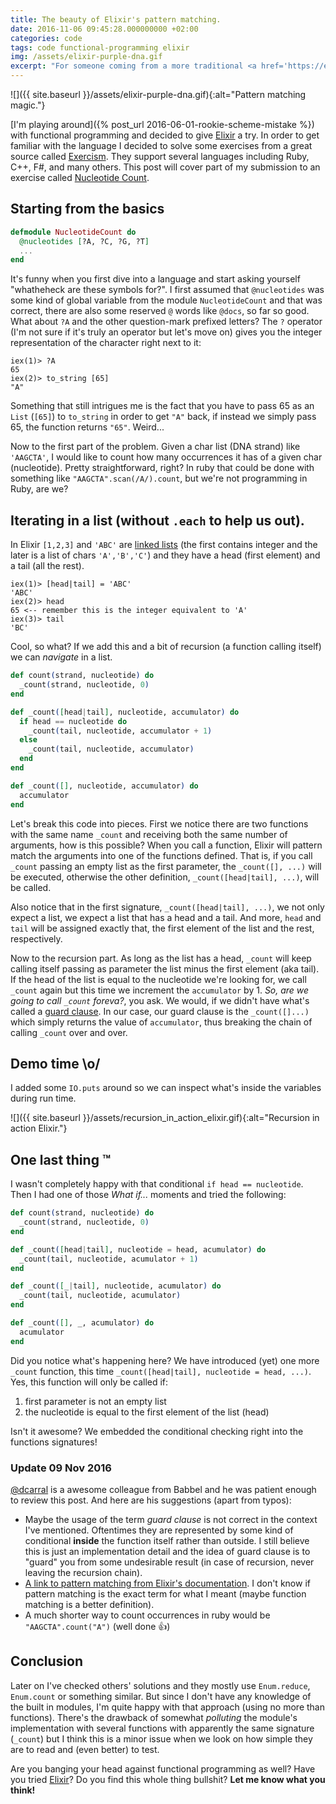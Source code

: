 ```yaml
---
title: The beauty of Elixir's pattern matching.
date: 2016-11-06 09:45:28.000000000 +02:00
categories: code
tags: code functional-programming elixir
img: /assets/elixir-purple-dna.gif
excerpt: "For someone coming from a more traditional <a href='https://en.wikipedia.org/wiki/Object-oriented_programming'>Object Oriented Programming</a> background, <a href='https://en.wikipedia.org/wiki/Functional_programming'>Functional Programming</a> might seem quite exotic. For me it looks really smart."
---
```


![]({{ site.baseurl }}/assets/elixir-purple-dna.gif){:alt="Pattern matching magic."}

[I'm playing around]({% post_url 2016-06-01-rookie-scheme-mistake %}) with functional programming and decided to give [Elixir](http://elixir-lang.org/) a try. In order to get familiar with the language I decided to solve some exercises from a great source called [Exercism](http://exercism.io/languages/elixir/about). They support several languages including Ruby, C++, F#, and many others. This post will cover part of my submission to an exercise called [Nucleotide Count](http://exercism.io/submissions/ad4fca9cc9294fed9cbefcacaa123c71).

## Starting from the basics

```elixir
defmodule NucleotideCount do
  @nucleotides [?A, ?C, ?G, ?T]
  ...
end
```

It's funny when you first dive into a language and start asking yourself "whatheheck are these symbols for?". I first assumed that `@nucleotides` was some kind of global variable from the module `NucleotideCount` and that was correct, there are also some reserved `@` words like `@docs`, so far so good. What about `?A` and the other question-mark prefixed letters? The `?` operator (I'm not sure if it's truly an operator but let's move on) gives you the integer representation of the character right next to it:

    iex(1)> ?A
    65
    iex(2)> to_string [65]
    "A"

Something that still intrigues me is the fact that you have to pass 65 as an `List` (`[65]`) to `to_string` in order to get `"A"` back, if instead we simply pass 65, the function returns `"65"`. Weird...

Now to the first part of the problem. Given a char list (DNA strand) like `'AAGCTA'`, I would like to count how many occurrences it has of a given char (nucleotide). Pretty straightforward, right? In ruby that could be done with something like `"AAGCTA".scan(/A/).count`, but we're not programming in Ruby, are we?

## Iterating in a list (without `.each` to help us out).

In Elixir `[1,2,3]` and `'ABC'` are [linked lists](http://elixir-lang.org/getting-started/basic-types.html#linked-lists) (the first contains integer and the later is a list of chars `'A','B','C'`) and they have a head (first element) and a tail (all the rest).

    iex(1)> [head|tail] = 'ABC'
    'ABC'
    iex(2)> head
    65 <-- remember this is the integer equivalent to 'A'
    iex(3)> tail
    'BC'

Cool, so what? If we add this and a bit of recursion (a function calling itself) we can *navigate* in a list.

```elixir
def count(strand, nucleotide) do
  _count(strand, nucleotide, 0)
end

def _count([head|tail], nucleotide, accumulator) do
  if head == nucleotide do
    _count(tail, nucleotide, accumulator + 1)
  else
    _count(tail, nucleotide, accumulator)
  end
end

def _count([], nucleotide, accumulator) do
  accumulator
end
```

Let's break this code into pieces. First we notice there are two functions with the same name `_count` and receiving both the same number of arguments, how is this possible? When you call a function, Elixir will pattern match the arguments into one of the functions defined. That is, if you call `_count` passing an empty list as the first parameter, the `_count([], ...)` will be executed, otherwise the other definition, `_count([head|tail], ...)`, will be called.

Also notice that in the first signature, `_count([head|tail], ...)`, we not only expect a list, we expect a list that has a head and a tail. And more, `head` and `tail` will be assigned exactly that, the first element of the list and the rest, respectively.

Now to the recursion part. As long as the list has a head, `_count` will keep calling itself passing as parameter the list minus the first element (aka tail). If the head of the list is equal to the nucleotide we're looking for, we call `_count` again but this time we increment the `accumulator` by 1. *So, are we going to call `_count` foreva?*, you ask. We would, if we didn't have what's called a [guard clause](https://en.wikipedia.org/wiki/Guard_(computer_science)). In our case, our guard clause is the `_count([]...)` which simply returns the value of `accumulator`, thus breaking the chain of calling `_count` over and over.

## Demo time \o/

I added some `IO.puts` around so we can inspect what's inside the variables during run time.

![]({{ site.baseurl }}/assets/recursion_in_action_elixir.gif){:alt="Recursion in action Elixir."}

## One last thing ™
I wasn't completely happy with that conditional `if head == nucleotide`. Then I had one of those *What if...* moments and tried the following:

```elixir
def count(strand, nucleotide) do
  _count(strand, nucleotide, 0)
end

def _count([head|tail], nucleotide = head, acumulator) do
  _count(tail, nucleotide, acumulator + 1)
end

def _count([_|tail], nucleotide, acumulator) do
  _count(tail, nucleotide, acumulator)
end

def _count([], _, acumulator) do
  acumulator
end
```

Did you notice what's happening here? We have introduced (yet) one more `_count` function, this time `_count([head|tail], nucleotide = head, ...)`. Yes, this function will only be called if:

1. first parameter is not an empty list
2. the nucleotide is equal to the first element of the list (head)

Isn't it awesome? We embedded the conditional checking right into the functions signatures!

### Update 09 Nov 2016
[@dcarral](https://github.com/dcarral) is a awesome colleague from Babbel and he was patient enough to review this post. And here are his suggestions (apart from typos):
* Maybe the usage of the term *guard clause* is not correct in the context I've mentioned. Oftentimes they are represented by some kind of conditional **inside** the function itself rather than outside. I still believe this is just an implementation detail and the idea of guard clause is to "guard" you from some undesirable result (in case of recursion, never leaving the recursion chain).
* [A link to pattern matching from Elixir's documentation](http://elixir-lang.org/crash-course.html#pattern-matching). I don't know if pattern matching is the exact term for what I meant (maybe function matching is a better definition).
* A much shorter way to count occurrences in ruby would be `"AAGCTA".count("A")` (well done 👍)
## Conclusion

Later on I've checked others' solutions and they mostly use `Enum.reduce`, `Enum.count` or something similar. But since I don't have any knowledge of the built in modules, I'm quite happy with that approach (using no more than functions). There's the drawback of somewhat *polluting* the module's implementation with several functions with apparently the same signature (`_count`) but I think this is a minor issue when we look on how simple they are to read and (even better) to test.

Are you banging your head against functional programming as well? Have you tried [Elixir](http://elixir-lang.org/)? Do you find this whole thing bullshit? **Let me know what you think!**

